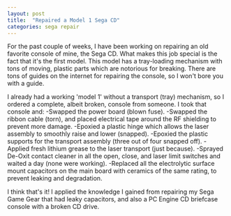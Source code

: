 ```yaml
---
layout: post
title:  "Repaired a Model 1 Sega CD"
categories: sega repair
---
```


For the past couple of weeks, I have been working on repairing an old favorite console of mine, the Sega CD. What makes this job special is the fact that it's the first model. This model has a tray-loading mechanism with tons of moving, plastic parts which are notorious for breaking. There are tons of guides on the internet for repairing the console, so I won't bore you with a guide.

I already had a working 'model 1' without a transport (tray) mechanism, so I ordered a complete, albeit broken, console from someone. I took that console and:
-Swapped the power board (blown fuse).
-Swapped the ribbon cable (torn), and placed electrical tape around the RF shielding to prevent more damage.
-Epoxied a plastic hinge which allows the laser assembly to smoothly raise and lower (snapped).
-Epoxied the plastic supports for the transport assembly (three out of four snapped off).
-Applied fresh lithium grease to the laser transport (just because).
-Sprayed De-Oxit contact cleaner in all the open, close, and laser limit switches and waited a day (none were working).
-Replaced all the electrolytic surface mount capacitors on the main board with ceramics of the same rating, to prevent leaking and degradation.

I think that's it! I applied the knowledge I gained from repairing my Sega Game Gear that had leaky capacitors, and also a PC Engine CD briefcase console with a broken CD drive.
